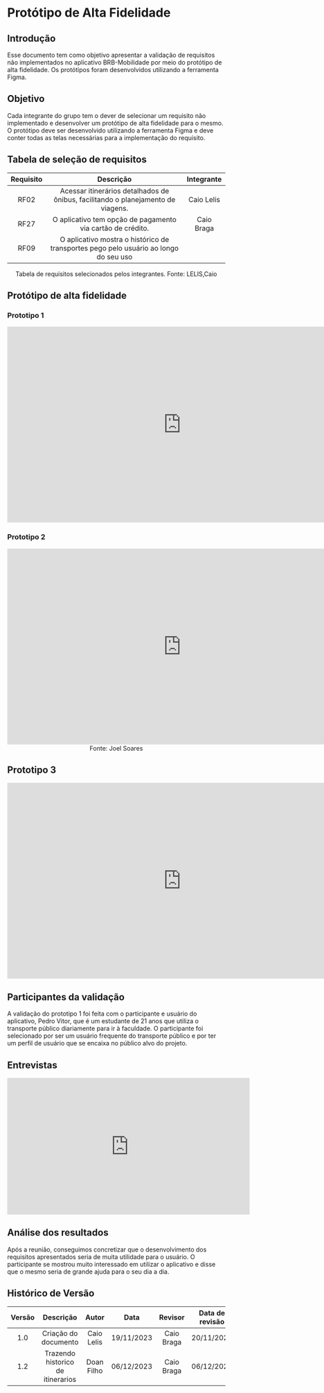 # **Protótipo de Alta Fidelidade**


## **Introdução**

Esse documento tem como objetivo apresentar a validação de requisitos não implementados no aplicativo BRB-Mobilidade por meio do protótipo de alta fidelidade. Os protótipos foram desenvolvidos utilizando a ferramenta Figma.

## **Objetivo**

Cada integrante do grupo tem o dever de selecionar um requisito não implementado e desenvolver um protótipo de alta fidelidade para o mesmo. O protótipo deve ser desenvolvido utilizando a ferramenta Figma e deve conter todas as telas necessárias para a implementação do requisito.

## **Tabela de seleção de requisitos**

| Requisito | Descrição | Integrante |
|:---------:|:---------:|:----------:|
| RF02 | Acessar itinerários detalhados de ônibus, facilitando o planejamento de viagens. | Caio Lelis |
| RF27 | O aplicativo tem opção de pagamento via cartão de crédito. | Caio Braga |
| RF09   | O aplicativo mostra o histórico de transportes pego pelo usuário ao longo do seu uso

<div style="text-align: center">
<p>Tabela de requisitos selecionados pelos integrantes. Fonte: LELIS,Caio</p>
</div>


## **Protótipo de alta fidelidade**

### **Prototipo 1**
<iframe style="border: 1px solid rgba(0, 0, 0, 0.1);" width="800" height="450" src="https://www.figma.com/embed?embed_host=share&url=https%3A%2F%2Fwww.figma.com%2Fproto%2FCJHhvdYCuzGETzEC38SZ4m%2FPrototipoRequisitos%3Ftype%3Ddesign%26node-id%3D1-60%26t%3DK3Zlene7GlIdBznF-1%26scaling%3Dscale-down%26page-id%3D0%3A1%26starting-point-node-id%3D1%3A60%26show-proto-sidebar%3D1%26mode%3Ddesign" allowfullscreen></iframe>

### **Prototipo 2**
<iframe style="border: 1px solid rgba(0, 0, 0, 0.1);" width="800" height="450" src="https://www.figma.com/embed?embed_host=share&url=https%3A%2F%2Fwww.figma.com%2Ffile%2FyIavWCkanPxEiADpqiuoVW%2FUntitled%3Ftype%3Ddesign%26node-id%3D0%253A1%26mode%3Ddesign%26t%3DWETM53q05dq43A07-1" allowfullscreen></iframe><center>
Fonte: Joel Soares</center>

## **Prototipo 3**
<iframe style="border: 1px solid rgba(0, 0, 0, 0.1);" width="800" height="450" src="https://www.figma.com/embed?embed_host=share&url=https%3A%2F%2Fwww.figma.com%2Fproto%2FxegxD74xMt1Hu4aXksLi6t%2FUntitled%3Ftype%3Ddesign%26node-id%3D1-2%26t%3DhIbyqp6wP065fM17-1%26scaling%3Dscale-down%26page-id%3D0%253A1%26mode%3Ddesign" allowfullscreen></iframe>

## **Participantes da validação**

A validação do prototipo 1 foi feita com o participante e usuário do aplicativo, Pedro Vitor, que é um estudante de 21 anos que utiliza o transporte público diariamente para ir à faculdade. O participante foi selecionado por ser um usuário frequente do transporte público e por ter um perfil de usuário que se encaixa no público alvo do projeto.


## **Entrevistas**

<iframe width="560" height="315" src="https://www.youtube.com/embed/VMDamPaR7uo?si=2Mm_Mac_NficCAPM" title="YouTube video player" frameborder="0" allow="accelerometer; autoplay; clipboard-write; encrypted-media; gyroscope; picture-in-picture; web-share" allowfullscreen></iframe>

## **Análise dos resultados**

Após a reunião, conseguimos concretizar que o desenvolvimento dos requisitos apresentados seria de muita utilidade para o usuário. O participante se mostrou muito interessado em utilizar o aplicativo e disse que o mesmo seria de grande ajuda para o seu dia a dia.

## **Histórico de Versão**

| Versão |          Descrição              |     Autor      |      Data      |   Revisor     |    Data de revisão    |  
|:------:|:-------------------------------:|:--------------:|:--------------:|:-------------:|:---------------------:|
|  1.0   | Criação do documento  |   Caio Lelis   |   19/11/2023   | Caio Braga  |    20/11/2023  |
|  1.2   | Trazendo historico de itinerarios  |   Doan Filho   |   06/12/2023   | Caio Braga  |    06/12/2023  |